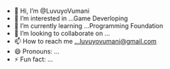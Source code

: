 - 👋 Hi, I’m @LuvuyoVumani
- 👀 I’m interested in ...Game Deverloping
- 🌱 I’m currently learning ...Programming Foundation
- 💞️ I’m looking to collaborate on ...
- 📫 How to reach me ...luvuyovumani@gmail.com
- 😄 Pronouns: ...
- ⚡ Fun fact: ...

<!---
LuvuyoVumani/LuvuyoVumani is a ✨ special ✨ repository because its `README.md` (this file) appears on your GitHub profile.
You can click the Preview link to take a look at your changes.
--->
